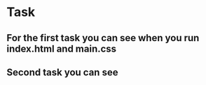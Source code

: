 # Task

## For the first task you can see when you run index.html and main.css
## Second task you can see
